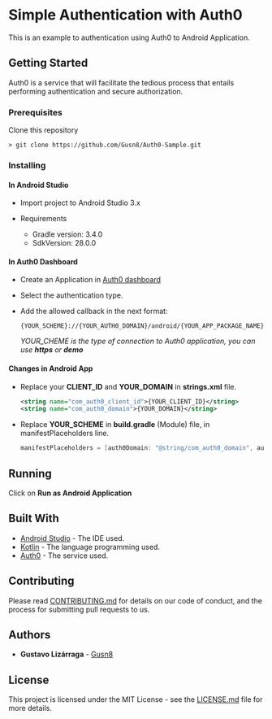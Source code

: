 # Simple Authentication with Auth0

This is an example to authentication using Auth0 to Android Application.

## Getting Started

Auth0 is a service that will facilitate the tedious process that entails performing authentication and secure authorization.

### Prerequisites

Clone this repository
    
    > git clone https://github.com/Gusn8/Auth0-Sample.git


### Installing

#### In Android Studio

- Import project to Android Studio 3.x 

- Requirements
        
    * Gradle version: 3.4.0
    * SdkVersion: 28.0.0
        
#### In Auth0 Dashboard

- Create an Application in [Auth0 dashboard](https://manage.auth0.com/dashboard/)

- Select the authentication type.

- Add the allowed callback in the next format:
    
    ```
    {YOUR_SCHEME}://{YOUR_AUTH0_DOMAIN}/android/{YOUR_APP_PACKAGE_NAME}/callback
    ```
        
    _YOUR_CHEME is the type of connection to Auth0 application, you can use **https** or **demo**_   
     
#### Changes in Android App

- Replace your **CLIENT_ID** and **YOUR_DOMAIN** in **strings.xml** file.
    
    ```xml
    <string name="com_auth0_client_id">{YOUR_CLIENT_ID}</string>
    <string name="com_auth0_domain">{YOUR_DOMAIN}</string>
    ```
        
- Replace **YOUR_SCHEME** in **build.gradle** (Module) file, in manifestPlaceholders line.
    ```gradle
    manifestPlaceholders = [auth0Domain: "@string/com_auth0_domain", auth0Scheme: "{YOUR_SCHEME}"]
    ```


## Running

Click on **Run as Android Application**

## Built With

* [Android Studio](https://developer.android.com/studio/) - The IDE used.
* [Kotlin](https://kotlinlang.org/) - The language programming used.
* [Auth0](https://auth0.com/) - The service used.

## Contributing

Please read [CONTRIBUTING.md](https://gist.github.com/PurpleBooth/b24679402957c63ec426) for details on our code of conduct, and the process for submitting pull requests to us.

## Authors

* **Gustavo Lizárraga** - [Gusn8](https://github.com/Gusn8)

## License

This project is licensed under the MIT License - see the [LICENSE.md](https://github.com/Gusn8/Auth0-Sample/blob/master/LICENSE.md) file for more details.